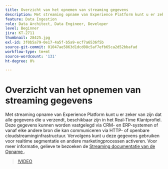 ```yaml
---
title: Overzicht van het opnemen van streaming gegevens
description: Met streaming opname van Experience Platform kunt u er zeker van zijn dat alle gegevens die u verzendt, beschikbaar zijn in het Real-Time Klantprofiel. Deze gegevens kunnen worden vastgelegd via CRM- en ERP-systemen of van elke andere bron die kan communiceren via HTTP- of openbare cloudstreaminginfrastructuur.
feature: Data Ingestion
role: Data Architect, Data Engineer, Developer
level: Beginner
jira: KT-2711
thumbnail: 28425.jpg
exl-id: 3f0b5a79-0e17-4a5f-b5a9-ecf7a6536f5b
source-git-commit: 01047ae5863d1dcd08c5af7efb65ca2d52bbafad
workflow-type: tm+mt
source-wordcount: '131'
ht-degree: 0%

---
```


# Overzicht van het opnemen van streaming gegevens

Met streaming opname van Experience Platform kunt u er zeker van zijn dat alle gegevens die u verzendt, beschikbaar zijn in het Real-Time Klantprofiel. Deze gegevens kunnen worden vastgelegd via CRM- en ERP-systemen of vanaf elke andere bron die kan communiceren via HTTP- of openbare cloudstreaminginfrastructuur. Vervolgens kunt u deze gegevens gebruiken voor realtime segmentatie en andere marketingprocessen activeren. Voor meer informatie, gelieve te bezoeken de [ Streaming documentatie van de Opname ](https://experienceleague.adobe.com/en/docs/experience-platform/ingestion/streaming/overview).

>[!VIDEO](https://video.tv.adobe.com/v/28425?learn=on)
